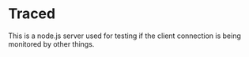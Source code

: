 Traced
======

This is a node.js server used for testing if the client connection is being monitored by other things.
